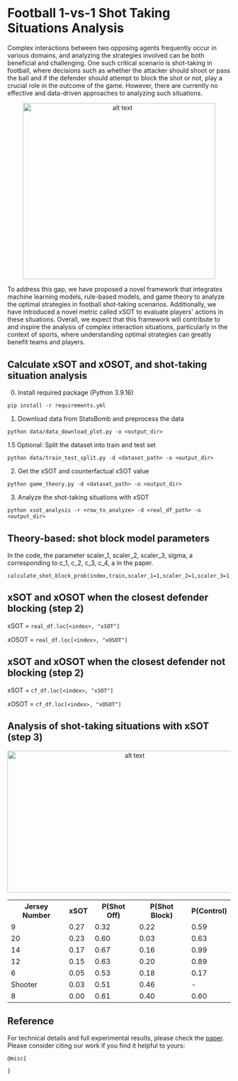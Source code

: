 # Football 1-vs-1 Shot Taking Situations Analysis
Complex interactions between two opposing agents frequently occur in various domains, and analyzing the strategies involved can be both beneficial and challenging. One such critical scenario is shot-taking in football, where decisions such as whether the attacker should shoot or pass the ball and if the defender should attempt to block the shot or not, play a crucial role in the outcome of the game. However, there are currently no effective and data-driven approaches to analyzing such situations. 
<p align="center">
  <img src="https://github.com/calvinyeungck/Analyzing-Two-Agents-Interaction-in-Football-Shot-Taking-Situations/blob/main/xSOT_concept.png" alt="alt text" width="433.9" height="397.5">
</p>
To address this gap, we have proposed a novel framework that integrates machine learning models, rule-based models, and game theory to analyze the optimal strategies in football shot-taking scenarios. Additionally, we have introduced a novel metric called xSOT to evaluate players' actions in these situations. Overall, we expect that this framework will contribute to and inspire the analysis of complex interaction situations, particularly in the context of sports, where understanding optimal strategies can greatly benefit teams and players.

## Calculate xSOT and xOSOT, and shot-taking situation analysis
0. Install required package (Python 3.9.16)
```
pip install -r requirements.yml
```
1. Download data from StatsBomb and preprocess the data
```
python data/data_download_plot.py -o <output_dir>
```
1.5 Optional: Split the dataset into train and test set
```
python data/train_test_split.py -d <dataset_path> -o <output_dir>
```
2. Get the xSOT and counterfactual xSOT value
```
python game_theory.py -d <dataset_path> -o <output_dir>
```
3. Analyze the shot-taking situations with xSOT
```
python xsot_analysis -r <row_to_analyze> -d <real_df_path> -o <output_dir>
```
## Theory-based: shot block model parameters
In the code, the parameter scaler_1, scaler_2, scaler_3, sigma, a corresponding to c_1, c_2, c_3, c_4, a in the paper.
```
calculate_shot_block_prob(index,train,scaler_1=1,scaler_2=1,scaler_3=1,mean=0,sigma=0.4,a=-10,b=10)
```

## xSOT and xOSOT when the closest defender blocking (step 2)

  xSOT = `real_df.loc[<index>, "xSOT"] `
  
  xOSOT = `real_df.loc[<index>, "xOSOT"]`
## xSOT and xOSOT when the closest defender not blocking  (step 2)

  xSOT = `cf_df.loc[<index>, "xSOT"]`
  
  xOSOT = `cf_df.loc[<index>, "xOSOT"]`

## Analysis of shot-taking situations with xSOT (step 3)
<p align="center">
<img src="https://github.com/calvinyeungck/Analyzing-Two-Agent-Interaction-in-Football-Shot-Taking-Situations/blob/main/analysis/testing_plot_21.png" alt="alt text" width="558.8" height="320">
</p>
<!--
| Jersey Number | xSOT | P(Shot Off) | P(Shot Block) | P(Control) |
|---------------|------|-------------|---------------|------------|
| 9             | 0.27 | 0.32        | 0.22          | 0.59       |
| 20            | 0.23 | 0.60        | 0.03          | 0.63       |
| 14            | 0.17 | 0.67        | 0.16          | 0.99       |
| 12            | 0.15 | 0.63        | 0.20          | 0.89       |
| 6             | 0.05 | 0.53        | 0.18          | 0.17       |
| Shooter       | 0.03 | 0.51        | 0.46          | -          |
| 8             | 0.00 | 0.61        | 0.40          | 0.60       |
-->
<div align="center">
  <table>
    <tr>
      <th>Jersey Number</th>
      <th>xSOT</th>
      <th>P(Shot Off)</th>
      <th>P(Shot Block)</th>
      <th>P(Control)</th>
    </tr>
    <tr>
      <td>9</td>
      <td>0.27</td>
      <td>0.32</td>
      <td>0.22</td>
      <td>0.59</td>
    </tr>
    <tr>
      <td>20</td>
      <td>0.23</td>
      <td>0.60</td>
      <td>0.03</td>
      <td>0.63</td>
    </tr>
    <tr>
      <td>14</td>
      <td>0.17</td>
      <td>0.67</td>
      <td>0.16</td>
      <td>0.99</td>
    </tr>
    <tr>
      <td>12</td>
      <td>0.15</td>
      <td>0.63</td>
      <td>0.20</td>
      <td>0.89</td>
    </tr>
    <tr>
      <td>6</td>
      <td>0.05</td>
      <td>0.53</td>
      <td>0.18</td>
      <td>0.17</td>
    </tr>
    <tr>
      <td>Shooter</td>
      <td>0.03</td>
      <td>0.51</td>
      <td>0.46</td>
      <td>-</td>
    </tr>
    <tr>
      <td>8</td>
      <td>0.00</td>
      <td>0.61</td>
      <td>0.40</td>
      <td>0.60</td>
    </tr>
  </table>
</div>

## Reference
For technical details and full experimental results, please check the [paper](http://arxiv.org/abs/2307.14732). Please consider citing our work if you find it helpful to yours:

```
@misc{

}
```
